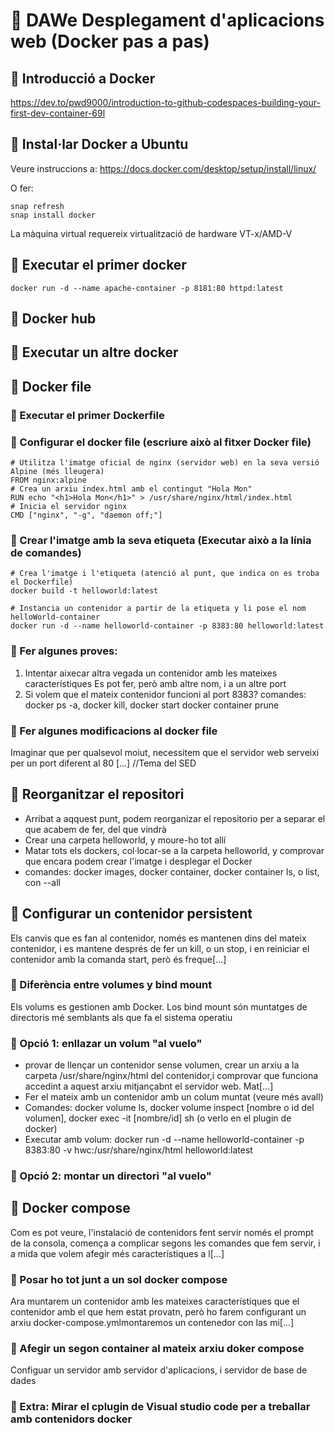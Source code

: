 # 🚀 DAWe Desplegament d'aplicacions web (Docker pas a pas)
## 🌟 Introducció a Docker
https://dev.to/pwd9000/introduction-to-github-codespaces-building-your-first-dev-container-69l

## 🌟 Instal·lar Docker a Ubuntu
Veure instruccions a:  https://docs.docker.com/desktop/setup/install/linux/

O fer:

```
snap refresh
snap install docker
```

La màquina virtual requereix virtualització de hardware VT-x/AMD-V

## 🌟 Executar el primer docker
`docker run -d --name apache-container -p 8181:80 httpd:latest`

## 🌟 Docker hub

## 🌟 Executar un altre docker

## 🌟 Docker file

### 🔹 Executar el primer **Dockerfile**

### 🔹 Configurar el docker file (escriure això al fitxer Docker file)

```
# Utilitza l'imatge oficial de nginx (servidor web) en la seva versió Alpine (més lleugera)
FROM nginx:alpine
# Crea un arxiu index.html amb el contingut "Hola Mon"
RUN echo "<h1>Hola Mon</h1>" > /usr/share/nginx/html/index.html
# Inicia el servidor nginx
CMD ["nginx", "-g", "daemon off;"]
```

### 🔹 Crear l'imatge amb la seva etiqueta (Executar això a la línia de comandes)

```
# Crea l'imatge i l'etiqueta (atenció al punt, que indica on es troba el Dockerfile)
docker build -t helloworld:latest

# Instancia un contenidor a partir de la etiqueta y li pose el nom helloWorld-container
docker run -d --name helloworld-container -p 8383:80 helloworld:latest
```

### 🔹 Fer algunes proves:
1. Intentar aixecar altra vegada un contenidor amb les mateixes característiques
   Es pot fer, però amb altre nom, i a un altre port
2. Si volem que el mateix contenidor funcioni al port 8383?
   comandes: docker ps -a, docker kill, docker start docker container prune

### 🔹 Fer algunes modificacions al docker file
Imaginar que per qualsevol moiut, necessitem que el servidor web serveixi per un port diferent al 80
[...] //Tema del SED 

## 🌟 Reorganitzar el repositori
   - Arribat a aqquest punt, podem reorganizar el repositorio per a separar el que acabem de fer, del que vindrà
   - Crear una carpeta helloworld, y moure-ho tot allí
   - Matar tots els dockers, col·locar-se a la carpeta helloworld, y comprovar que encara podem crear l'imatge i desplegar el Docker
   - comandes: docker images, docker container, docker container ls, o list, con --all

## 🌟 Configurar un contenidor persistent
Els canvis que es fan al contenidor, només es mantenen dins del mateix contenidor, i es mantene després de fer un kill, o un stop, i en reiniciar el contenidor amb la comanda start, però és freque[...]

### 🔹 Diferència entre volumes y bind mount
Els volums es gestionen amb Docker.
Los bind mount són muntatges de directoris mé semblants als que fa el sistema operatiu

### 🔹 Opció 1: enllazar un volum "al vuelo"
   - provar de llençar un contenidor sense volumen, crear un arxiu a la carpeta /usr/share/nginx/html del contenidor,i comprovar que funciona accedint a aquest arxiu mitjançabnt el servidor web. Mat[...]
   - Fer el mateix amb un contenidor amb un colum muntat (veure més avall)
   - Comandes: docker volume ls, docker volume inspect [nombre o id del volumen], docker exec -it [nombre/id] sh (o verlo en el plugin de docker)
   - Executar amb volum: docker run -d --name helloworld-container -p 8383:80 -v hwc:/usr/share/nginx/html helloworld:latest
### 🔹 Opció 2: montar un directori "al vuelo"

## 🌟 **Docker compose**
Com es pot veure, l'instalació de contenidors fent servir només el prompt de la consola, comença a complicar segons les comandes que fem servir, i a mida que volem afegir més característiques a l[...]

### 🔹 Posar ho tot junt a un sol docker compose
Ara  muntarem un contenidor amb les mateixes característiques que el contenidor amb el que hem estat provatn, però ho farem configurant un arxiu docker-compose.ymlmontaremos un contenedor con las mi[...]

### 🔹 Afegir un segon container al mateix arxiu doker compose
Configuar un servidor amb servidor d'aplicacions, i servidor de base de dades

### 🔹 Extra: Mirar el cplugin de Visual studio code per a treballar amb contenidors docker
